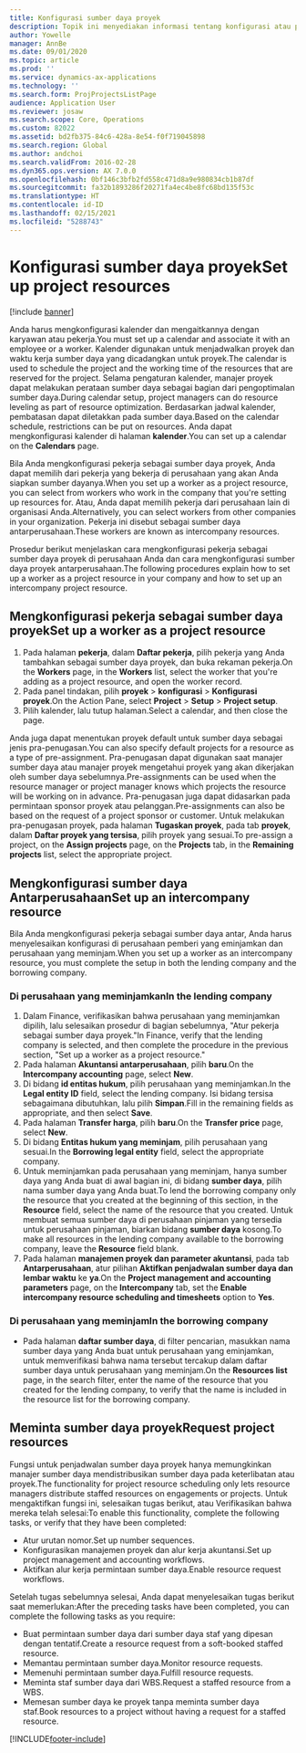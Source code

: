 ```yaml
---
title: Konfigurasi sumber daya proyek
description: Topik ini menyediakan informasi tentang konfigurasi atau permintaan sumber daya proyek.
author: Yowelle
manager: AnnBe
ms.date: 09/01/2020
ms.topic: article
ms.prod: ''
ms.service: dynamics-ax-applications
ms.technology: ''
ms.search.form: ProjProjectsListPage
audience: Application User
ms.reviewer: josaw
ms.search.scope: Core, Operations
ms.custom: 82022
ms.assetid: bd2fb375-84c6-428a-8e54-f0f719045898
ms.search.region: Global
ms.author: andchoi
ms.search.validFrom: 2016-02-28
ms.dyn365.ops.version: AX 7.0.0
ms.openlocfilehash: 0bf146c3bfb2fd558c471d8a9e980834cb1b87df
ms.sourcegitcommit: fa32b1893286f20271fa4ec4be8fc68bd135f53c
ms.translationtype: HT
ms.contentlocale: id-ID
ms.lasthandoff: 02/15/2021
ms.locfileid: "5288743"
---
```

# <a name="set-up-project-resources"></a><span data-ttu-id="06ab9-103">Konfigurasi sumber daya proyek</span><span class="sxs-lookup"><span data-stu-id="06ab9-103">Set up project resources</span></span>

[!include [banner](../includes/banner.md)]

<span data-ttu-id="06ab9-104">Anda harus mengkonfigurasi kalender dan mengaitkannya dengan karyawan atau pekerja.</span><span class="sxs-lookup"><span data-stu-id="06ab9-104">You must set up a calendar and associate it with an employee or a worker.</span></span> <span data-ttu-id="06ab9-105">Kalender digunakan untuk menjadwalkan proyek dan waktu kerja sumber daya yang dicadangkan untuk proyek.</span><span class="sxs-lookup"><span data-stu-id="06ab9-105">The calendar is used to schedule the project and the working time of the resources that are reserved for the project.</span></span> <span data-ttu-id="06ab9-106">Selama pengaturan kalender, manajer proyek dapat melakukan perataan sumber daya sebagai bagian dari pengoptimalan sumber daya.</span><span class="sxs-lookup"><span data-stu-id="06ab9-106">During calendar setup, project managers can do resource leveling as part of resource optimization.</span></span> <span data-ttu-id="06ab9-107">Berdasarkan jadwal kalender, pembatasan dapat diletakkan pada sumber daya.</span><span class="sxs-lookup"><span data-stu-id="06ab9-107">Based on the calendar schedule, restrictions can be put on resources.</span></span> <span data-ttu-id="06ab9-108">Anda dapat mengkonfigurasi kalender di halaman **kalender**.</span><span class="sxs-lookup"><span data-stu-id="06ab9-108">You can set up a calendar on the **Calendars** page.</span></span>

<span data-ttu-id="06ab9-109">Bila Anda mengkonfigurasi pekerja sebagai sumber daya proyek, Anda dapat memilih dari pekerja yang bekerja di perusahaan yang akan Anda siapkan sumber dayanya.</span><span class="sxs-lookup"><span data-stu-id="06ab9-109">When you set up a worker as a project resource, you can select from workers who work in the company that you're setting up resources for.</span></span> <span data-ttu-id="06ab9-110">Atau, Anda dapat memilih pekerja dari perusahaan lain di organisasi Anda.</span><span class="sxs-lookup"><span data-stu-id="06ab9-110">Alternatively, you can select workers from other companies in your organization.</span></span> <span data-ttu-id="06ab9-111">Pekerja ini disebut sebagai sumber daya antarperusahaan.</span><span class="sxs-lookup"><span data-stu-id="06ab9-111">These workers are known as intercompany resources.</span></span>

<span data-ttu-id="06ab9-112">Prosedur berikut menjelaskan cara mengkonfigurasi pekerja sebagai sumber daya proyek di perusahaan Anda dan cara mengkonfigurasi sumber daya proyek antarperusahaan.</span><span class="sxs-lookup"><span data-stu-id="06ab9-112">The following procedures explain how to set up a worker as a project resource in your company and how to set up an intercompany project resource.</span></span>

## <a name="set-up-a-worker-as-a-project-resource"></a><span data-ttu-id="06ab9-113">Mengkonfigurasi pekerja sebagai sumber daya proyek</span><span class="sxs-lookup"><span data-stu-id="06ab9-113">Set up a worker as a project resource</span></span>

1. <span data-ttu-id="06ab9-114">Pada halaman **pekerja**, dalam **Daftar pekerja**, pilih pekerja yang Anda tambahkan sebagai sumber daya proyek, dan buka rekaman pekerja.</span><span class="sxs-lookup"><span data-stu-id="06ab9-114">On the **Workers** page, in the **Workers** list, select the worker that you're adding as a project resource, and open the worker record.</span></span>
2. <span data-ttu-id="06ab9-115">Pada panel tindakan, pilih **proyek** &gt; **konfigurasi** &gt; **Konfigurasi proyek**.</span><span class="sxs-lookup"><span data-stu-id="06ab9-115">On the Action Pane, select **Project** &gt; **Setup** &gt; **Project setup**.</span></span>
3. <span data-ttu-id="06ab9-116">Pilih kalender, lalu tutup halaman.</span><span class="sxs-lookup"><span data-stu-id="06ab9-116">Select a calendar, and then close the page.</span></span>

<span data-ttu-id="06ab9-117">Anda juga dapat menentukan proyek default untuk sumber daya sebagai jenis pra-penugasan.</span><span class="sxs-lookup"><span data-stu-id="06ab9-117">You can also specify default projects for a resource as a type of pre-assignment.</span></span> <span data-ttu-id="06ab9-118">Pra-penugasan dapat digunakan saat manajer sumber daya atau manajer proyek mengetahui proyek yang akan dikerjakan oleh sumber daya sebelumnya.</span><span class="sxs-lookup"><span data-stu-id="06ab9-118">Pre-assignments can be used when the resource manager or project manager knows which projects the resource will be working on in advance.</span></span> <span data-ttu-id="06ab9-119">Pra-penugasan juga dapat didasarkan pada permintaan sponsor proyek atau pelanggan.</span><span class="sxs-lookup"><span data-stu-id="06ab9-119">Pre-assignments can also be based on the request of a project sponsor or customer.</span></span> <span data-ttu-id="06ab9-120">Untuk melakukan pra-penugasan proyek, pada halaman **Tugaskan proyek**, pada tab **proyek**, dalam **Daftar proyek yang tersisa**, pilih proyek yang sesuai.</span><span class="sxs-lookup"><span data-stu-id="06ab9-120">To pre-assign a project, on the **Assign projects** page, on the **Projects** tab, in the **Remaining projects** list, select the appropriate project.</span></span>

## <a name="set-up-an-intercompany-resource"></a><span data-ttu-id="06ab9-121">Mengkonfigurasi sumber daya Antarperusahaan</span><span class="sxs-lookup"><span data-stu-id="06ab9-121">Set up an intercompany resource</span></span>

<span data-ttu-id="06ab9-122">Bila Anda mengkonfigurasi pekerja sebagai sumber daya antar, Anda harus menyelesaikan konfigurasi di perusahaan pemberi yang eminjamkan dan perusahaan yang meminjam.</span><span class="sxs-lookup"><span data-stu-id="06ab9-122">When you set up a worker as an intercompany resource, you must complete the setup in both the lending company and the borrowing company.</span></span>

### <a name="in-the-lending-company"></a><span data-ttu-id="06ab9-123">Di perusahaan yang meminjamkan</span><span class="sxs-lookup"><span data-stu-id="06ab9-123">In the lending company</span></span>

1. <span data-ttu-id="06ab9-124">Dalam Finance, verifikasikan bahwa perusahaan yang meminjamkan dipilih, lalu selesaikan prosedur di bagian sebelumnya, "Atur pekerja sebagai sumber daya proyek."</span><span class="sxs-lookup"><span data-stu-id="06ab9-124">In Finance, verify that the lending company is selected, and then complete the procedure in the previous section, "Set up a worker as a project resource."</span></span>
2. <span data-ttu-id="06ab9-125">Pada halaman **Akuntansi antarperusahaan**, pilih **baru**.</span><span class="sxs-lookup"><span data-stu-id="06ab9-125">On the **Intercompany accounting** page, select **New**.</span></span>
3. <span data-ttu-id="06ab9-126">Di bidang **id entitas hukum**, pilih perusahaan yang meminjamkan.</span><span class="sxs-lookup"><span data-stu-id="06ab9-126">In the **Legal entity ID** field, select the lending company.</span></span> <span data-ttu-id="06ab9-127">Isi bidang tersisa sebagaimana dibutuhkan, lalu pilih **Simpan**.</span><span class="sxs-lookup"><span data-stu-id="06ab9-127">Fill in the remaining fields as appropriate, and then select **Save**.</span></span>
4. <span data-ttu-id="06ab9-128">Pada halaman **Transfer harga**, pilih **baru**.</span><span class="sxs-lookup"><span data-stu-id="06ab9-128">On the **Transfer price** page, select **New**.</span></span>
5. <span data-ttu-id="06ab9-129">Di bidang **Entitas hukum yang meminjam**, pilih perusahaan yang sesuai.</span><span class="sxs-lookup"><span data-stu-id="06ab9-129">In the **Borrowing legal entity** field, select the appropriate company.</span></span>
6. <span data-ttu-id="06ab9-130">Untuk meminjamkan pada perusahaan yang meminjam, hanya sumber daya yang Anda buat di awal bagian ini, di bidang **sumber daya**, pilih nama sumber daya yang Anda buat.</span><span class="sxs-lookup"><span data-stu-id="06ab9-130">To lend the borrowing company only the resource that you created at the beginning of this section, in the **Resource** field, select the name of the resource that you created.</span></span> <span data-ttu-id="06ab9-131">Untuk membuat semua sumber daya di perusahaan pinjaman yang tersedia untuk perusahaan pinjaman, biarkan bidang **sumber daya** kosong.</span><span class="sxs-lookup"><span data-stu-id="06ab9-131">To make all resources in the lending company available to the borrowing company, leave the **Resource** field blank.</span></span>
7. <span data-ttu-id="06ab9-132">Pada halaman **manajemen proyek dan parameter akuntansi**, pada tab **Antarperusahaan**, atur pilihan **Aktifkan penjadwalan sumber daya dan lembar waktu** ke **ya**.</span><span class="sxs-lookup"><span data-stu-id="06ab9-132">On the **Project management and accounting parameters** page, on the **Intercompany** tab, set the **Enable intercompany resource scheduling and timesheets** option to **Yes**.</span></span>

### <a name="in-the-borrowing-company"></a><span data-ttu-id="06ab9-133">Di perusahaan yang meminjam</span><span class="sxs-lookup"><span data-stu-id="06ab9-133">In the borrowing company</span></span>

- <span data-ttu-id="06ab9-134">Pada halaman **daftar sumber daya**, di filter pencarian, masukkan nama sumber daya yang Anda buat untuk perusahaan yang eminjamkan, untuk memverifikasi bahwa nama tersebut tercakup dalam daftar sumber daya untuk perusahaan yang meminjam.</span><span class="sxs-lookup"><span data-stu-id="06ab9-134">On the **Resources list** page, in the search filter, enter the name of the resource that you created for the lending company, to verify that the name is included in the resource list for the borrowing company.</span></span>

## <a name="request-project-resources"></a><span data-ttu-id="06ab9-135">Meminta sumber daya proyek</span><span class="sxs-lookup"><span data-stu-id="06ab9-135">Request project resources</span></span>
<span data-ttu-id="06ab9-136">Fungsi untuk penjadwalan sumber daya proyek hanya memungkinkan manajer sumber daya mendistribusikan sumber daya pada keterlibatan atau proyek.</span><span class="sxs-lookup"><span data-stu-id="06ab9-136">The functionality for project resource scheduling only lets resource managers distribute staffed resources on engagements or projects.</span></span> <span data-ttu-id="06ab9-137">Untuk mengaktifkan fungsi ini, selesaikan tugas berikut, atau Verifikasikan bahwa mereka telah selesai:</span><span class="sxs-lookup"><span data-stu-id="06ab9-137">To enable this functionality, complete the following tasks, or verify that they have been completed:</span></span>

- <span data-ttu-id="06ab9-138">Atur urutan nomor.</span><span class="sxs-lookup"><span data-stu-id="06ab9-138">Set up number sequences.</span></span>
- <span data-ttu-id="06ab9-139">Konfigurasikan manajemen proyek dan alur kerja akuntansi.</span><span class="sxs-lookup"><span data-stu-id="06ab9-139">Set up project management and accounting workflows.</span></span>
- <span data-ttu-id="06ab9-140">Aktifkan alur kerja permintaan sumber daya.</span><span class="sxs-lookup"><span data-stu-id="06ab9-140">Enable resource request workflows.</span></span>

<span data-ttu-id="06ab9-141">Setelah tugas sebelumnya selesai, Anda dapat menyelesaikan tugas berikut saat memerlukan:</span><span class="sxs-lookup"><span data-stu-id="06ab9-141">After the preceding tasks have been completed, you can complete the following tasks as you require:</span></span>

- <span data-ttu-id="06ab9-142">Buat permintaan sumber daya dari sumber daya staf yang dipesan dengan tentatif.</span><span class="sxs-lookup"><span data-stu-id="06ab9-142">Create a resource request from a soft-booked staffed resource.</span></span>
- <span data-ttu-id="06ab9-143">Memantau permintaan sumber daya.</span><span class="sxs-lookup"><span data-stu-id="06ab9-143">Monitor resource requests.</span></span>
- <span data-ttu-id="06ab9-144">Memenuhi permintaan sumber daya.</span><span class="sxs-lookup"><span data-stu-id="06ab9-144">Fulfill resource requests.</span></span>
- <span data-ttu-id="06ab9-145">Meminta staf sumber daya dari WBS.</span><span class="sxs-lookup"><span data-stu-id="06ab9-145">Request a staffed resource from a WBS.</span></span>
- <span data-ttu-id="06ab9-146">Memesan sumber daya ke proyek tanpa meminta sumber daya staf.</span><span class="sxs-lookup"><span data-stu-id="06ab9-146">Book resources to a project without having a request for a staffed resource.</span></span>


[!INCLUDE[footer-include](../includes/footer-banner.md)]